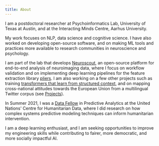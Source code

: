 ```yaml
---
title: About
---
```


I am a postdoctoral researcher at Psychoinformatics Lab, University of 
Texas at Austin, and at the Interacting Minds Centre, Aarhus University.

My work focuses on NLP, data science and cognitive science. I have also 
worked on developing open-source software, and on making ML 
tools and practices more available to research communities in neuroscience 
and psychology.

I am part of the lab that develops [Neuroscout](https://neuroscout.org/), an open-source platform for end-to-end analysis of neuroimaging data, where I focus on workflow validation and on implementing deep learning pipelines for the feature extraction library [pliers](https://github.com/PsychoinformaticsLab/pliers). I am also working on a few other projects such as training [transformers that learn from structured context](https://github.com/rbroc/personality_reddit), and on mapping cross-national attitudes towards the European Union from a multilingual Twitter corpus (see [Projects](https://rbroc.github.io/projects)).

In Summer 2021, I was a [Data Fellow](https://centre.humdata.org/data-fellows/) in Predictive Analytics at the United Nations' Centre for Humanitarian Data, where I did research on how complex systems predictive modeling techniques can inform humanitarian intervention.

I am a deep learning enthusiast, and I am seeking opportunities to improve my engineering skills while contributing to fairer, more democratic, and more socially impactful AI.
